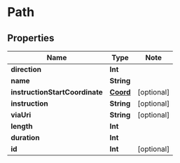 
# Path

## Properties

Name | Type | Note
---- | ---- | ----
**direction** | **Int** | 
**name** | **String** | 
**instructionStartCoordinate** | [**Coord**](Coord.md) | [optional] 
**instruction** | **String** | [optional] 
**viaUri** | **String** | [optional] 
**length** | **Int** | 
**duration** | **Int** | 
**id** | **Int** | [optional] 

